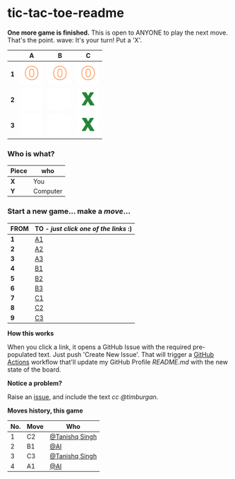 # tic-tac-toe-readme

**One more game is finished.** This is open to ANYONE to play the next move. That's the point. wave: It's your turn! Put a 'X'.



||A|B|C|
|-|:-:|:-:|:-:|
|**1**|![](./images/yellow/0.png)|![](./images/yellow/0.png)|![](./images/yellow/0.png)|
|**2**|![](./images/green/blank.png)|![](./images/green/blank.png)|![](./images/green/1.png)|
|**3**|![](./images/green/blank.png)|![](./images/green/blank.png)|![](./images/green/1.png)|


### **Who is what?**
|Piece|who|
|-|-|
|**X**|You|
|**Y**|Computer|


### **Start a new game... make a _move_...**

|FROM|TO - _just click one of the links_ :)|
|-|-|
|**1**|[A1](https://github.com/tanishq-singh-2301/tic-tac-toe-readme/issues/new?title=ttt%7move%7A1&body=Just+push+%27Submit+new+issue%27.+You+don%27t+need+to+do+anything+else.)|
|**2**|[A2](https://github.com/tanishq-singh-2301/tic-tac-toe-readme/issues/new?title=ttt%7move%7A2&body=Just+push+%27Submit+new+issue%27.+You+don%27t+need+to+do+anything+else.)|
|**3**|[A3](https://github.com/tanishq-singh-2301/tic-tac-toe-readme/issues/new?title=ttt%7move%7A3&body=Just+push+%27Submit+new+issue%27.+You+don%27t+need+to+do+anything+else.)|
|**4**|[B1](https://github.com/tanishq-singh-2301/tic-tac-toe-readme/issues/new?title=ttt%7move%7B1&body=Just+push+%27Submit+new+issue%27.+You+don%27t+need+to+do+anything+else.)|
|**5**|[B2](https://github.com/tanishq-singh-2301/tic-tac-toe-readme/issues/new?title=ttt%7move%7B2&body=Just+push+%27Submit+new+issue%27.+You+don%27t+need+to+do+anything+else.)|
|**6**|[B3](https://github.com/tanishq-singh-2301/tic-tac-toe-readme/issues/new?title=ttt%7move%7B3&body=Just+push+%27Submit+new+issue%27.+You+don%27t+need+to+do+anything+else.)|
|**7**|[C1](https://github.com/tanishq-singh-2301/tic-tac-toe-readme/issues/new?title=ttt%7move%7C1&body=Just+push+%27Submit+new+issue%27.+You+don%27t+need+to+do+anything+else.)|
|**8**|[C2](https://github.com/tanishq-singh-2301/tic-tac-toe-readme/issues/new?title=ttt%7move%7C2&body=Just+push+%27Submit+new+issue%27.+You+don%27t+need+to+do+anything+else.)|
|**9**|[C3](https://github.com/tanishq-singh-2301/tic-tac-toe-readme/issues/new?title=ttt%7move%7C3&body=Just+push+%27Submit+new+issue%27.+You+don%27t+need+to+do+anything+else.)|


**How this works**

When you click a link, it opens a GitHub Issue with the required pre-populated text. Just push 'Create New Issue'. That will trigger a [GitHub Actions](https://github.blog/2020-07-03-github-action-hero-casey-lee/) workflow that'll update my GitHub Profile _README.md_ with the new state of the board.


**Notice a problem?**

Raise an [issue](https://github.com/timburgan/timburgan/issues), and include the text _cc @timburgan_.


**Moves history, this game**

|No.|Move|Who|
|-|-|-|
|1|C2|[@Tanishq Singh](https://github.com/tanishq-singh-2301)|
|2|B1|[@AI](https://github.com/tanishq-singh-2301/tic-tac-toe-readme)|
|3|C3|[@Tanishq Singh](https://github.com/tanishq-singh-2301)|
|4|A1|[@AI](https://github.com/tanishq-singh-2301/tic-tac-toe-readme)|
